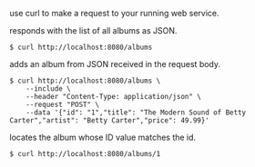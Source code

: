 use curl to make a request to your running web service.

responds with the list of all albums as JSON.
```
$ curl http://localhost:8080/albums
```
adds an album from JSON received in the request body.
```
$ curl http://localhost:8080/albums \
    --include \
    --header "Content-Type: application/json" \
    --request "POST" \
    --data '{"id": "1","title": "The Modern Sound of Betty Carter","artist": "Betty Carter","price": 49.99}'

```
locates the album whose ID value matches the id.
```
$ curl http://localhost:8080/albums/1
```